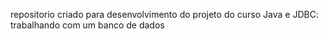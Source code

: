repositorio criado para desenvolvimento do projeto do curso 
Java e JDBC: trabalhando com um banco de dados
